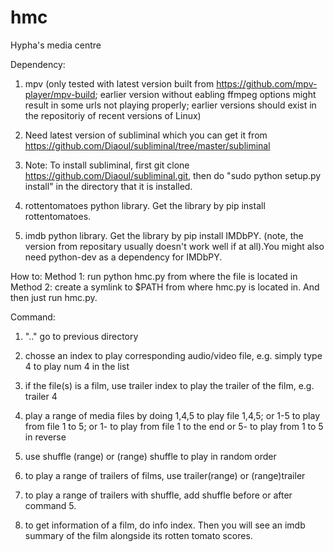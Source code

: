 # hmc
Hypha's media centre

Dependency:


1. mpv (only tested with latest version built from https://github.com/mpv-player/mpv-build; earlier version without eabling ffmpeg options might result in some urls not playing properly; earlier versions should exist in the repositoriy of recent versions of Linux)

2. Need latest version of subliminal which you can get it from https://github.com/Diaoul/subliminal/tree/master/subliminal

3. Note: To install subliminal,  first git clone https://github.com/Diaoul/subliminal.git, then do "sudo python setup.py install" in the directory that it is installed.

4. rottentomatoes python library. Get the library by pip install rottentomatoes.      

5. imdb python library. Get the library by pip install IMDbPY. (note, the version from repositary usually doesn't work well if at all).You might also need python-dev as a dependency for IMDbPY.  


How to:
Method 1: run python hmc.py from where the file is located in 
Method 2: create a symlink to $PATH from where hmc.py is located in. And then just run hmc.py.

Command:

1. ".." go to previous directory

2. chosse an index to play corresponding audio/video file, e.g. simply type 4 to play num 4 in the list

3. if the file(s) is a film, use trailer index to play the trailer of the film, e.g. trailer 4

4. play a range of media files by doing 
   1,4,5 to play file 1,4,5; 
   or 1-5 to play from file 1 to 5; 
   or 1- to play from file 1 to the end
   or 5- to play from 1 to 5 in reverse

5. use shuffle (range) or (range) shuffle to play in random order

6. to play a range of trailers of films, use trailer(range) or (range)trailer

7. to play a range of trailers with shuffle, add shuffle before or after command 5.

8. to get information of a film, do info index. Then you will see an imdb summary of the film alongside its rotten tomato scores.

